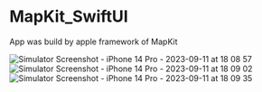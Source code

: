 # MapKit_SwiftUI
App was build by apple framework of MapKit 

![Simulator Screenshot - iPhone 14 Pro - 2023-09-11 at 18 08 57](https://github.com/MunavarPM/MapKit_SwiftUI/assets/121251398/f0edb3ec-00b4-41ff-8852-69fed9eb0f0d)
![Simulator Screenshot - iPhone 14 Pro - 2023-09-11 at 18 09 02](https://github.com/MunavarPM/MapKit_SwiftUI/assets/121251398/f5035cba-1632-4ae7-a533-96ea83291c2f)
![Simulator Screenshot - iPhone 14 Pro - 2023-09-11 at 18 09 35](https://github.com/MunavarPM/MapKit_SwiftUI/assets/121251398/bded63ff-3e92-45b0-95ff-aafe77488e45)
